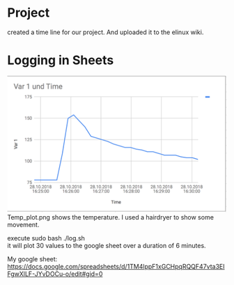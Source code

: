 # Project 
created a time line for our project. And uploaded it to the elinux wiki.

# Logging in Sheets

![Temp_plot](https://github.com/patzaa/Beagle_Linux_Daniel_Patzer/blob/master/hw10/Temp_plot.png)
Temp_plot.png shows the temperature. I used a hairdryer to show some movement. <br /> 

execute sudo bash ./log.sh <br /> 
it will plot 30 values to the google sheet over a duration of 6 minutes. <br />  

My google sheet: https://docs.google.com/spreadsheets/d/1TM4lppF1xGCHpqRQQF47vta3EIFgwXlLF-JYvDOCu-o/edit#gid=0 <br />  

